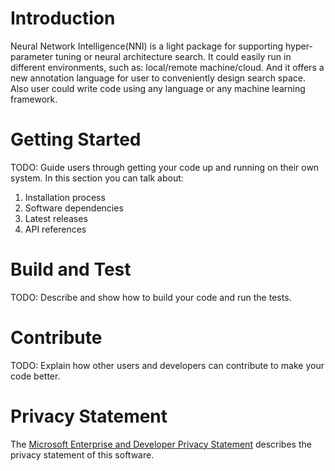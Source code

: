 # Introduction 
Neural Network Intelligence(NNI) is a light package for supporting hyper-parameter tuning or neural architecture search. 
It could easily run in different environments, such as: local/remote machine/cloud.
And it offers a new annotation language for user to conveniently design search space.
Also user could write code using any language or any machine learning framework. 

# Getting Started
TODO: Guide users through getting your code up and running on their own system. In this section you can talk about:
1.	Installation process
2.	Software dependencies
3.	Latest releases
4.	API references

# Build and Test
TODO: Describe and show how to build your code and run the tests. 

# Contribute
TODO: Explain how other users and developers can contribute to make your code better. 

# Privacy Statement
The [Microsoft Enterprise and Developer Privacy Statement](https://privacy.microsoft.com/en-us/privacystatement) describes the privacy statement of this software.
